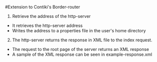     
#Extension to Contiki's Border-router 
    
1. Retrieve the address of the http-server
 * It retrieves the http-server address 
 * Writes the address to a properties file in the user's home directory 
    
2. The http-server returns the response in XML file to the index request.
 * The request to the root page of the server returns an XML response
 * A sample of the XML response can be seen in example-response.xml


